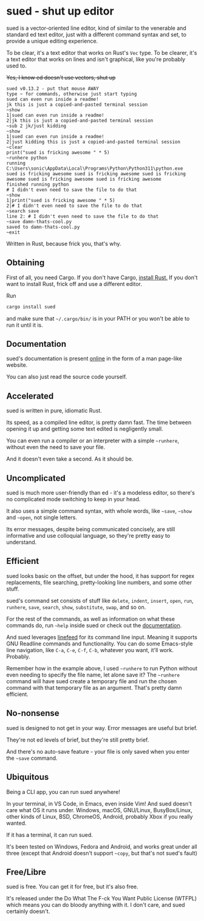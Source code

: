 # sued - shut up editor

sued is a vector-oriented line editor, kind of similar to the venerable and standard ed text editor, just with a different command syntax and set, to provide a unique editing experience.

To be clear, it's a text editor that works on Rust's `Vec` type. To be clearer, it's a text editor that works on lines and isn't graphical, like you're probably used to.

~~Yes, I know ed doesn't use vectors, shut up~~

```sued
sued v0.13.2 - put that mouse AWAY
type ~ for commands, otherwise just start typing
sued can even run inside a readme!
jk this is just a copied-and-pasted terminal session
~show
1│sued can even run inside a readme!
2│jk this is just a copied-and-pasted terminal session
~sub 2 jk/just kidding
~show
1│sued can even run inside a readme!
2│just kidding this is just a copied-and-pasted terminal session
~clear
print("sued is fricking awesome " * 5)
~runhere python
running C:\Users\sonic\AppData\Local\Programs\Python\Python311\python.exe
sued is fricking awesome sued is fricking awesome sued is fricking awesome sued is fricking awesome sued is fricking awesome 
finished running python
# I didn't even need to save the file to do that
~show
1│print("sued is fricking awesome " * 5)
2│# I didn't even need to save the file to do that
~search save
line 2: # I didn't even need to save the file to do that
~save damn-thats-cool.py
saved to damn-thats-cool.py
~exit
```

Written in Rust, because frick you, that's why.

## Obtaining

First of all, you need Cargo. If you don't have Cargo, [install Rust.](https://www.rust-lang.org/learn/get-started) If you don't want to install Rust, frick off and use a different editor.

Run

```bash
cargo install sued
```

and make sure that `~/.cargo/bin/` is in your PATH or you won't be able to run it until it is.

## Documentation

sued's documentation is present [online](https://that1m8head.github.io/sued) in the form of a man page-like website.

You can also just read the source code yourself.

## Accelerated

sued is written in pure, idiomatic Rust.

Its speed, as a compiled line editor, is pretty damn fast. The time between opening it up and getting some text edited is negligently small.

You can even run a compiler or an interpreter with a simple `~runhere`, without even the need to save your file.

And it doesn't even take a second. As it should be.

## Uncomplicated

sued is much more user-friendly than ed - it's a modeless editor, so there's no complicated mode switching to keep in your head.

It also uses a simple command syntax, with whole words, like `~save`, `~show` and `~open`, not single letters.

Its error messages, despite being communicated concisely, are still informative and use colloquial language, so they're pretty easy to understand.

## Efficient

sued looks basic on the offset, but under the hood, it has support for regex replacements, file searching, pretty-looking line numbers, and some other stuff.

sued's command set consists of stuff like `delete`, `indent`, `insert`, `open`, `run`, `runhere`, `save`, `search`, `show`, `substitute`, `swap`, and so on.

For the rest of the commands, as well as information on what these commands do, run `~help` inside sued or check out the [documentation](https://that1m8head.github.io/sued).

And sued leverages [linefeed](https://github.com/murarth/linefeed) for its command line input. Meaning it supports GNU Readline commands and functionality. You can do some Emacs-style line navigation, like `C-a`, `C-e`, `C-f`, `C-b`, whatever you want, it'll work. Probably.

Remember how in the example above, I used `~runhere` to run Python without even needing to specify the file name, let alone save it? The `~runhere` command will have sued create a temporary file and run the chosen command with that temporary file as an argument. That's pretty damn efficient.

## No-nonsense

sued is designed to not get in your way. Error messages are useful but brief.

They're not ed levels of brief, but they're still pretty brief.

And there's no auto-save feature - your file is only saved when you enter the `~save` command.

## Ubiquitous

Being a CLI app, you can run sued anywhere!

In your terminal, in VS Code, in Emacs, even inside Vim! And sued doesn't care what OS it runs under. Windows, macOS, GNU/Linux, BusyBox/Linux, other kinds of Linux, BSD, ChromeOS, Android, probably Xbox if you really wanted.

If it has a terminal, it can run sued.

It's been tested on Windows, Fedora and Android, and works great under all three (except that Android doesn't support `~copy`, but that's not sued's fault)

## Free/Libre

sued is free. You can get it for free, but it's also free.

It's released under the Do What The F-ck You Want Public License (WTFPL) which means you can do bloody anything with it. I don't care, and sued certainly doesn't.
